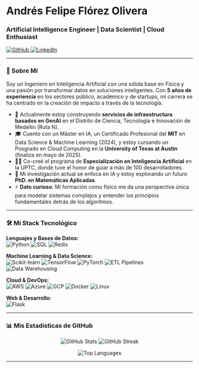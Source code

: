 # Andrés Felipe Flórez Olivera
### Artificial Intelligence Engineer | Data Scientist | Cloud Enthusiast

<p align="left"> 
  <a href="https://github.com/afelipfo" target="_blank">
    <img src="https://img.shields.io/badge/GitHub-100000?style=for-the-badge&logo=github&logoColor=white" alt="GitHub"/>
  </a>
  <a href="https://www.linkedin.com/in/afelipfo/" target="_blank">
    <img src="https://img.shields.io/badge/LinkedIn-0077B5?style=for-the-badge&logo=linkedin&logoColor=white" alt="LinkedIn"/>
  </a>
</p>

---

### 👋 Sobre Mí

Soy un Ingeniero en Inteligencia Artificial con una sólida base en Física y una pasión por transformar datos en soluciones inteligentes. Con **5 años de experiencia** en los sectores público, académico y de startups, mi carrera se ha centrado en la creación de impacto a través de la tecnología.

- 🔭 Actualmente estoy construyendo **servicios de infraestructura basados en GenAI** en el Distrito de Ciencia, Tecnología e Innovación de Medellín (Ruta N).
- 🎓 Cuento con un Máster en IA, un Certificado Profesional del **MIT** en Data Science & Machine Learning (2024), y estoy cursando un Posgrado en Cloud Computing en la **University of Texas at Austin** (finaliza en mayo de 2025).
- 👨‍🏫 Co-creé el programa de **Especialización en Inteligencia Artificial** en la UPTC, donde tuve el honor de guiar a más de 100 desarrolladores.
- 🚀 Mi investigación actual se enfoca en IA y estoy explorando un futuro **PhD. en Matemáticas Aplicadas**.
- ⚡ **Dato curioso**: Mi formación como físico me da una perspectiva única para modelar sistemas complejos y entender los principios fundamentales detrás de los algoritmos.

---

### 🛠️ Mi Stack Tecnológico

<p align="left">
  <strong>Lenguajes y Bases de Datos:</strong><br>
  <img src="https://img.shields.io/badge/Python-3776AB?style=for-the-badge&logo=python&logoColor=white" alt="Python"/>
  <img src="https://img.shields.io/badge/SQL-4479A1?style=for-the-badge&logo=postgresql&logoColor=white" alt="SQL"/>
  <img src="https://img.shields.io/badge/Redis-DC382D?style=for-the-badge&logo=redis&logoColor=white" alt="Redis"/>
</p>

<p align="left">
  <strong>Machine Learning & Data Science:</strong><br>
  <img src="https://img.shields.io/badge/Scikit--learn-F7931A?style=for-the-badge&logo=scikit-learn&logoColor=white" alt="Scikit-learn"/>
  <img src="https://img.shields.io/badge/TensorFlow-FF6F00?style=for-the-badge&logo=tensorflow&logoColor=white" alt="TensorFlow"/>
  <img src="https://img.shields.io/badge/PyTorch-EE4C2C?style=for-the-badge&logo=pytorch&logoColor=white" alt="PyTorch"/>
  <img src="https://img.shields.io/badge/ETL Pipelines-7A378E?style=for-the-badge" alt="ETL Pipelines"/>
  <img src="https://img.shields.io/badge/Data Warehousing-228B22?style=for-the-badge" alt="Data Warehousing"/>
</p>

<p align="left">
  <strong>Cloud & DevOps:</strong><br>
  <img src="https://img.shields.io/badge/AWS-232F3E?style=for-the-badge&logo=amazon-aws&logoColor=white" alt="AWS"/>
  <img src="https://img.shields.io/badge/Azure-0078D4?style=for-the-badge&logo=microsoft-azure&logoColor=white" alt="Azure"/>
  <img src="https://img.shields.io/badge/GCP-4285F4?style=for-the-badge&logo=google-cloud&logoColor=white" alt="GCP"/>
  <img src="https://img.shields.io/badge/Docker-2496ED?style=for-the-badge&logo=docker&logoColor=white" alt="Docker"/>
  <img src="https://img.shields.io/badge/Linux-FCC624?style=for-the-badge&logo=linux&logoColor=black" alt="Linux"/>
</p>

<p align="left">
  <strong>Web & Desarrollo:</strong><br>
  <img src="https://img.shields.io/badge/Flask-000000?style=for-the-badge&logo=flask&logoColor=white" alt="Flask"/>
</p>

---

### 📊 Mis Estadísticas de GitHub

<p align="center">
  <img align="center" src="https://github-readme-stats.vercel.app/api?username=afelipfo&show_icons=true&count_private=true&theme=radical&hide_border=true" alt="GitHub Stats"/>
  <img align="center" src="https://github-readme-streak-stats.herokuapp.com/?user=afelipfo&theme=radical&hide_border=true" alt="GitHub Streak"/>
</p>
<p align="center">
  <img align="center" src="https://github-readme-stats.vercel.app/api/top-langs/?username=afelipfo&layout=compact&theme=radical&hide_border=true" alt="Top Languages"/>
</p>

---
